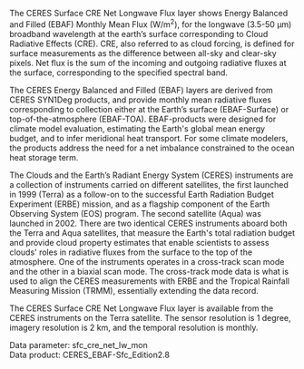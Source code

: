 The CERES Surface CRE Net Longwave Flux layer shows Energy Balanced and Filled (EBAF) Monthly Mean Flux (W/m<sup>2</sup>), for the longwave (3.5-50 µm) broadband wavelength at the earth’s surface corresponding to Cloud Radiative Effects (CRE). CRE, also referred to as cloud forcing, is defined for surface measurements as the difference between all-sky and clear-sky pixels. Net flux is the sum of the incoming and outgoing radiative fluxes at the surface, corresponding to the specified spectral band.

The CERES Energy Balanced and Filled (EBAF) layers are derived from CERES SYN1Deg products, and provide monthly mean radiative fluxes corresponding to collection either at the Earth’s surface (EBAF-Surface) or top-of-the-atmosphere (EBAF-TOA). EBAF-products were designed for climate model evaluation, estimating the Earth's global mean energy budget, and to infer meridional heat transport. For some climate modelers, the products address the need for a net imbalance constrained to the ocean heat storage term.

The Clouds and the Earth’s Radiant Energy System (CERES) instruments are a collection of instruments carried on different satellites, the first launched in 1999 (Terra) as a follow-on to the successful Earth Radiation Budget Experiment (ERBE) mission, and as a flagship component of the Earth Observing System (EOS) program. The second satellite (Aqua) was launched in 2002. There are two identical CERES instruments aboard both the Terra and Aqua satellites, that measure the Earth's total radiation budget and provide cloud property estimates that enable scientists to assess clouds' roles in radiative fluxes from the surface to the top of the atmosphere. One of the instruments operates in a cross-track scan mode and the other in a biaxial scan mode. The cross-track mode data is what is used to align the CERES measurements with ERBE and the Tropical Rainfall Measuring Mission (TRMM), essentially extending the data record.

The CERES Surface CRE Net Longwave Flux layer is available from the CERES instruments on the Terra satellite. The sensor resolution is 1 degree, imagery resolution is 2 km, and the temporal resolution is monthly.

Data parameter: sfc_cre_net_lw_mon  
Data product: CERES_EBAF-Sfc_Edition2.8
